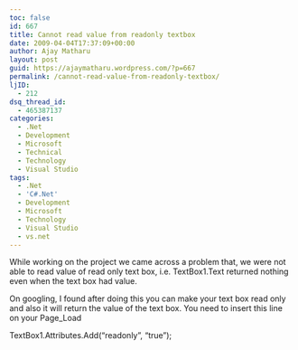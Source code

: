 ```yaml
---
toc: false
id: 667
title: Cannot read value from readonly textbox
date: 2009-04-04T17:37:09+00:00
author: Ajay Matharu
layout: post
guid: https://ajaymatharu.wordpress.com/?p=667
permalink: /cannot-read-value-from-readonly-textbox/
ljID:
  - 212
dsq_thread_id:
  - 465387137
categories:
  - .Net
  - Development
  - Microsoft
  - Technical
  - Technology
  - Visual Studio
tags:
  - .Net
  - 'C#.Net'
  - Development
  - Microsoft
  - Technology
  - Visual Studio
  - vs.net
---
```

While working on the project we came across a problem that, we were not able to read value of read only text box, i.e. TextBox1.Text returned nothing even when the text box had value.

On googling, I found after doing this you can make your text box read only and also it will return the value of the text box. You need to insert this line on your Page_Load

TextBox1.Attributes.Add(&#8220;readonly&#8221;, &#8220;true&#8221;);
